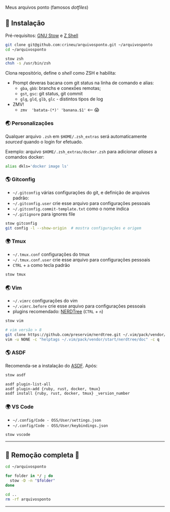 Meus arquivos ponto (famosos _dotfiles_)

## :underage: Instalação

Pré-requisitos: [GNU Stow](https://www.gnu.org/software/stow/) e [Z Shell](http://zsh.sourceforge.net/Doc/Release/Introduction.html)

```bash
git clone git@github.com:crineu/arquivosponto.git ~/arquivosponto
cd ~/arquivosponto

stow zsh
chsh -s /usr/bin/zsh
```

Clona repositório, define o _shell_ como ZSH e habilita:

* Prompt deveras bacana com git status na linha de comando e alias:
    - `gba`, `gbb`: branchs e conexões remotas;
    - `gst`, `gsc`: git status, git commit
    - `glg`, `gld`, `glb`, `glc` - distintos tipos de log
* ZMV!
    - `zmv  'batata-(*)' 'banana.$1'` <-- :scream:


### :earth_asia: Personalizações

Qualquer arquivo `.zsh` em `$HOME/.zsh_extras` será automaticamente _sourced_ quando o login for efetuado.

Exemplo: arquivo `$HOME/.zsh_extras/docker.zsh` para adicionar _aliases_ a comandos docker:

```bash
alias dkls='docker image ls'
```


### :earth_americas: Gitconfig

* `~/.gitconfig` várias configurações do git, e definição de arquivos padrão:
* `~/.gitconfig.user` crie esse arquivo para configurações pessoais
* `~/.gitconfig.commit-template.txt` como o nome indica
* `~/.gitignore` para ignores file

```bash
stow gitconfig
git config -l --show-origin  # mostra configurações e origem
```


### :earth_africa: Tmux

* `~/.tmux.conf` configurações do tmux
* `~/.tmux.conf.user` crie esse arquivo para configurações pessoais
* `CTRL` + `a` como tecla padrão

```bash
stow tmux
```

### :earth_asia: Vim

* `~/.vimrc` configurações do vim
* `~/.vimrc.before` crie esse arquivo para configurações pessoais
* plugins recomendado: [NERDTree](https://github.com/preservim/nerdtree) (`CTRL` + `n`)

```bash
stow vim

# vim versão > 8
git clone https://github.com/preservim/nerdtree.git ~/.vim/pack/vendor/start/nerdtree
vim -u NONE -c "helptags ~/.vim/pack/vendor/start/nerdtree/doc" -c q
```

### :earth_americas: ASDF

Recomenda-se a instalação do [ASDF](https://asdf-vm.com/#/core-manage-asdf-vm). Após:

```bash
stow asdf

asdf plugin-list-all
asdf plugin-add {ruby, rust, docker, tmux}
asdf install {ruby, rust, docker, tmux} _version_number
```

### :earth_africa: VS Code

* `~/.config/Code - OSS/User/settings.json`
* `~/.config/Code - OSS/User/keybindings.json`

```bash
stow vscode
```


---

## :volcano: Remoção completa :volcano:

```bash
cd ~/arquivosponto

for folder in */ ; do
  stow -D -n "$folder"
done

cd ..
rm -rf arquivosponto
```

---

<!-- :new_moon: -->
<!-- :waxing_crescent_moon: -->
<!-- :first_quarter_moon: -->
<!-- :waxing_gibbous_moon: -->
<!-- :full_moon: -->
<!-- :waning_gibbous_moon: -->
<!-- :last_quarter_moon: -->
<!-- :waning_crescent_moon: -->
<!-- :last_quarter_moon_with_face: -->
<!-- :first_quarter_moon_with_face: -->
<!-- :moon: -->
